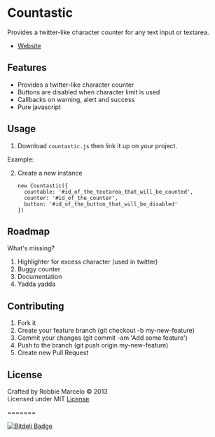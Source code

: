 Countastic
==========

Provides a twitter-like character counter for any text input or textarea.

+ [Website]

## Features

+ Provides a twitter-like character counter
+ Buttons are disabled when character limit is used
+ Callbacks on warning, alert and success
+ Pure javascript

## Usage

1. Download ```countastic.js``` then link it up on your project.

Example:
    <link rel="stylesheet" type="text/css" href="js/countastic.js"> 

2. Create a new instance

    ```shell
    new Countastic({
      countable: '#id_of_the_textarea_that_will_be_counted',
      counter: '#id_of_the_counter',
      button: '#id_of_the_button_that_will_be_disabled'
    })
    ```

## Roadmap

What's missing?

1. Highlighter for excess character (used in twitter)
2. Buggy counter
3. Documentation
4. Yadda yadda

## Contributing

1. Fork it
2. Create your feature branch (git checkout -b my-new-feature)
3. Commit your changes (git commit -am 'Add some feature')
4. Push to the branch (git push origin my-new-feature)
5. Create new Pull Request

## License

Crafted by Robbie Marcelo © 2013
<br/> Licensed under MIT [License]

=======


[![Bitdeli Badge](https://d2weczhvl823v0.cloudfront.net/rbmrclo/countastic/trend.png)](https://bitdeli.com/free "Bitdeli Badge")


[Website]: http://www.robbiemarcelo/countastic
[License]: http://opensource.org/licenses/mit-license.php
